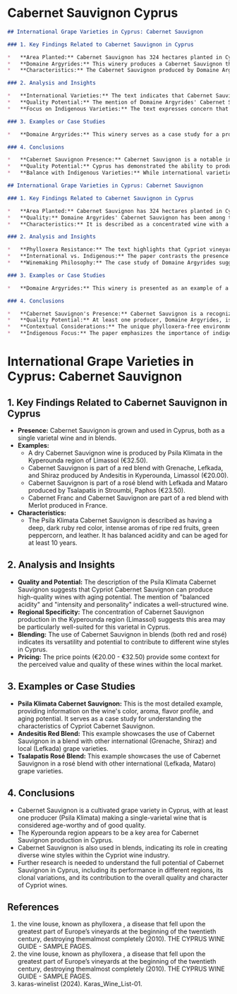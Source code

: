# Cabernet Sauvignon Cyprus

```markdown
## International Grape Varieties in Cyprus: Cabernet Sauvignon

### 1. Key Findings Related to Cabernet Sauvignon in Cyprus

*   **Area Planted:** Cabernet Sauvignon has 324 hectares planted in Cyprus.
*   **Domaine Argyrides:** This winery produces a Cabernet Sauvignon that has been considered among the top Cabernet Sauvignons produced on the island.
*   **Characteristics:** The Cabernet Sauvignon produced by Domaine Argyrides is described as a concentrated wine with a dark red color and rich aromas.

### 2. Analysis and Insights

*   **International Varieties:** The text indicates that Cabernet Sauvignon is one of the "dozens of imported varieties that have flooded the island’s vineyards." This suggests a trend towards cultivating international grape varieties alongside indigenous ones.
*   **Quality Potential:** The mention of Domaine Argyrides' Cabernet Sauvignon being among the top on the island implies that Cyprus has the potential to produce high-quality wines from this international variety.
*   **Focus on Indigenous Varieties:** The text expresses concern that the focus on imported varieties may be overshadowing the potential of indigenous varieties like Maratheftiko.

### 3. Examples or Case Studies

*   **Domaine Argyrides:** This winery serves as a case study for a producer successfully cultivating Cabernet Sauvignon in Cyprus. The text highlights the winery's dedication to quality and its recognition for producing top-tier Cabernet Sauvignon. The text mentions that the Cabernet Sauvignon 2005 is a concentrated wine with dark red color and rich aromas.

### 4. Conclusions

*   **Cabernet Sauvignon Presence:** Cabernet Sauvignon is a notable international grape variety cultivated in Cyprus, with a significant area planted.
*   **Quality Potential:** Cyprus has demonstrated the ability to produce high-quality Cabernet Sauvignon wines, as exemplified by Domaine Argyrides.
*   **Balance with Indigenous Varieties:** While international varieties like Cabernet Sauvignon have found a place in Cypriot viticulture, the text suggests a need to balance their cultivation with the promotion and preservation of indigenous varieties.
```

```markdown
## International Grape Varieties in Cyprus: Cabernet Sauvignon

### 1. Key Findings Related to Cabernet Sauvignon in Cyprus

*   **Area Planted:** Cabernet Sauvignon has 324 hectares planted in Cyprus.
*   **Quality:** Domaine Argyrides' Cabernet Sauvignon has been among the top Cabernet Sauvignons produced on the island in recent years.
*   **Characteristics:** It is described as a concentrated wine with a dark red color and rich aromas.

### 2. Analysis and Insights

*   **Phylloxera Resistance:** The text highlights that Cypriot vineyards were unaffected by phylloxera, allowing them to maintain original *Vitis Vinifera* characteristics. This provides a unique context for understanding the expression of international varieties like Cabernet Sauvignon in Cyprus, as they are grown on ungrafted vines.
*   **International vs. Indigenous:** The paper contrasts the presence of international varieties like Cabernet Sauvignon with the struggle of indigenous varieties like Maratheftiko. While Cabernet Sauvignon is established, Maratheftiko faces challenges despite its potential.
*   **Winemaking Philosophy:** The case study of Domaine Argyrides suggests a focus on quality and tradition, even when working with international varieties. This indicates a potential for Cabernet Sauvignon to be produced in a way that reflects the Cypriot terroir.

### 3. Examples or Case Studies

*   **Domaine Argyrides:** This winery is presented as an example of a producer dedicated to quality winemaking. They produce a Cabernet Sauvignon that is considered among the best on the island. The winery's story emphasizes a passion for wine and a commitment to high standards.

### 4. Conclusions

*   **Cabernet Sauvignon's Presence:** Cabernet Sauvignon is a recognized international variety cultivated in Cyprus, with a significant presence compared to other international varieties.
*   **Quality Potential:** At least one producer, Domaine Argyrides, is producing high-quality Cabernet Sauvignon, suggesting the variety's potential in the Cypriot context.
*   **Contextual Considerations:** The unique phylloxera-free environment of Cyprus may influence the characteristics of Cabernet Sauvignon grown there.
*   **Indigenous Focus:** The paper emphasizes the importance of indigenous varieties like Maratheftiko, suggesting that while international varieties like Cabernet Sauvignon have a place, the future of Cypriot winemaking may lie in promoting its unique local grapes.
```

# International Grape Varieties in Cyprus: Cabernet Sauvignon

## 1. Key Findings Related to Cabernet Sauvignon in Cyprus

*   **Presence:** Cabernet Sauvignon is grown and used in Cyprus, both as a single varietal wine and in blends.
*   **Examples:**
    *   A dry Cabernet Sauvignon wine is produced by Psila Klimata in the Kyperounda region of Limassol (€32.50).
    *   Cabernet Sauvignon is part of a red blend with Grenache, Lefkada, and Shiraz produced by Andesitis in Kyperounda, Limassol (€20.00).
    *   Cabernet Sauvignon is part of a rosé blend with Lefkada and Mataro produced by Tsalapatis in Stroumbi, Paphos (€23.50).
    *   Cabernet Franc and Cabernet Sauvignon are part of a red blend with Merlot produced in France.
*   **Characteristics:**
    *   The Psila Klimata Cabernet Sauvignon is described as having a deep, dark ruby red color, intense aromas of ripe red fruits, green peppercorn, and leather. It has balanced acidity and can be aged for at least 10 years.

## 2. Analysis and Insights

*   **Quality and Potential:** The description of the Psila Klimata Cabernet Sauvignon suggests that Cypriot Cabernet Sauvignon can produce high-quality wines with aging potential. The mention of "balanced acidity" and "intensity and personality" indicates a well-structured wine.
*   **Regional Specificity:** The concentration of Cabernet Sauvignon production in the Kyperounda region (Limassol) suggests this area may be particularly well-suited for this varietal in Cyprus.
*   **Blending:** The use of Cabernet Sauvignon in blends (both red and rosé) indicates its versatility and potential to contribute to different wine styles in Cyprus.
*   **Pricing:** The price points (€20.00 - €32.50) provide some context for the perceived value and quality of these wines within the local market.

## 3. Examples or Case Studies

*   **Psila Klimata Cabernet Sauvignon:** This is the most detailed example, providing information on the wine's color, aroma, flavor profile, and aging potential. It serves as a case study for understanding the characteristics of Cypriot Cabernet Sauvignon.
*   **Andesitis Red Blend:** This example showcases the use of Cabernet Sauvignon in a blend with other international (Grenache, Shiraz) and local (Lefkada) grape varieties.
*   **Tsalapatis Rosé Blend:** This example showcases the use of Cabernet Sauvignon in a rosé blend with other international (Lefkada, Mataro) grape varieties.

## 4. Conclusions

*   Cabernet Sauvignon is a cultivated grape variety in Cyprus, with at least one producer (Psila Klimata) making a single-varietal wine that is considered age-worthy and of good quality.
*   The Kyperounda region appears to be a key area for Cabernet Sauvignon production in Cyprus.
*   Cabernet Sauvignon is also used in blends, indicating its role in creating diverse wine styles within the Cypriot wine industry.
*   Further research is needed to understand the full potential of Cabernet Sauvignon in Cyprus, including its performance in different regions, its clonal variations, and its contribution to the overall quality and character of Cypriot wines.


## References

1. the vine
louse, known as
phylloxera , a disease that fell upon
the greatest part of Europe’s
vineyards at the beginning of the
twentieth century, destroying themalmost completely (2010). THE CYPRUS WINE GUIDE - SAMPLE PAGES.
2. the vine
louse, known as
phylloxera , a disease that fell upon
the greatest part of Europe’s
vineyards at the beginning of the
twentieth century, destroying themalmost completely (2010). THE CYPRUS WINE GUIDE - SAMPLE PAGES.
3. karas-winelist (2024). Karas_Wine_List-01.
